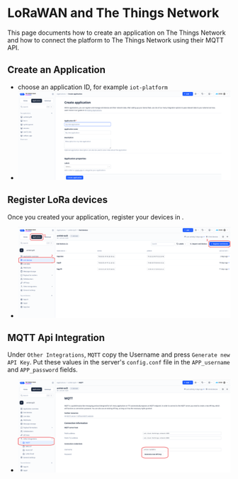 # LoRaWAN and The Things Network
This page documents how to create an application on The Things Network and how to connect the platform to The Things Network using their MQTT API.

## Create an Application
- choose an application ID, for example `iot-platform`
- ![The Things Network Application Creation](imgs/ttn-createapp.png)

## Register LoRa devices
Once you created your application, register your devices in .
- ![The Things Network Application Menu](imgs/ttn-app.png)

## MQTT Api Integration 
Under `Other Integrations`, `MQTT` copy the Username and press `Generate new API Key`. 
Put these values in the server's `config.conf` file in the `APP_username` and `APP_password` fields.

- ![The Things Network MQTT](imgs/ttn-mqtt.png)